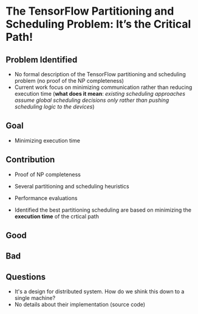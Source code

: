 # The TensorFlow Partitioning and Scheduling Problem: It’s the Critical Path!

## Problem Identified
- No formal description of the TensorFlow partitioning and scheduling problem (no proof of the NP completeness)
- Current work focus on minimizing communication rather than reducing execution time (**what does it mean**: _existing scheduling approaches assume global scheduling decisions only rather than pushing scheduling logic to the devices_)

## Goal
- Minimizing execution time

## Contribution
- Proof of NP completeness
- Several partitioning and scheduling heuristics 
- Performance evaluations

- Identified the best partitioning scheduling are based on minimizing the **execution time** of the crtical path

## Good

## Bad

## Questions
- It's a design for distributed system. How do we shink this down to a single machine?
- No details about their implementation (source code)